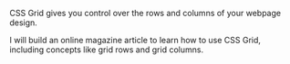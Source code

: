 CSS Grid gives you control over the rows and columns of your webpage design.

I will build an online magazine article to learn how to use CSS Grid, including concepts like grid rows and grid columns.
